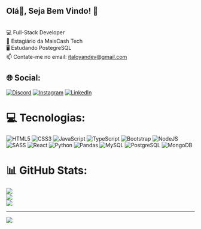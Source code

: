 ## Olá👋, Seja Bem Vindo! 🫡<br>
<br>💻 Full-Stack Developer
<br>🔭 Estagiário da MaisCash Tech
<br>🖥️ Estudando PostegreSQL
<br>📫 Contate-me no email: italoyandev@gmail.com


## 🌐 Social:
[![Discord](https://img.shields.io/badge/Discord-%237289DA.svg?logo=discord&logoColor=white)](https://discord.gg/italoo_yaan) [![Instagram](https://img.shields.io/badge/Instagram-%23E4405F.svg?logo=Instagram&logoColor=white)](https://www.instagram.com/italoo_yaan/) [![LinkedIn](https://img.shields.io/badge/LinkedIn-%230077B5.svg?logo=linkedin&logoColor=white)](https://www.linkedin.com/in/italo-yan-a08b77251/) 

# 💻 Tecnologias:
![HTML5](https://img.shields.io/badge/html5-%23E34F26.svg?style=for-the-badge&logo=html5&logoColor=white) ![CSS3](https://img.shields.io/badge/css3-%231572B6.svg?style=for-the-badge&logo=css3&logoColor=white) ![JavaScript](https://img.shields.io/badge/javascript-%23323330.svg?style=for-the-badge&logo=javascript&logoColor=%23F7DF1E) ![TypeScript](https://img.shields.io/badge/typescript-%23007ACC.svg?style=for-the-badge&logo=typescript&logoColor=white) ![Bootstrap](https://img.shields.io/badge/bootstrap-%23563D7C.svg?style=for-the-badge&logo=bootstrap&logoColor=white) ![NodeJS](https://img.shields.io/badge/node.js-6DA55F?style=for-the-badge&logo=node.js&logoColor=white) ![SASS](https://img.shields.io/badge/SASS-hotpink.svg?style=for-the-badge&logo=SASS&logoColor=white) ![React](https://img.shields.io/badge/react-%2320232a.svg?style=for-the-badge&logo=react&logoColor=%2361DAFB) ![Python](https://img.shields.io/badge/python-%2314354C.svg?style=for-the-badge&logo=python&logoColor=white) ![Pandas](https://img.shields.io/badge/Pandas-%23150458.svg?style=for-the-badge&logo=pandas&logoColor=white) ![MySQL](https://img.shields.io/badge/mysql-%2300f.svg?style=for-the-badge&logo=mysql&logoColor=white) ![PostgreSQL](https://img.shields.io/badge/PostgreSQL-%23316192.svg?style=for-the-badge&logo=postgresql&logoColor=white) ![MongoDB](https://img.shields.io/badge/MongoDB-%234ea94b.svg?style=for-the-badge&logo=mongodb&logoColor=white)

# 📊 GitHub Stats:
![](https://github-readme-stats.vercel.app/api?username=italo-yan&theme=gotham&hide_border=true&include_all_commits=true&count_private=true)<br/>
![](https://github-readme-streak-stats.herokuapp.com/?user=italo-yan&theme=gotham&hide_border=true)<br/>
![](https://github-readme-stats.vercel.app/api/top-langs/?username=italo-yan&theme=gotham&hide_border=true&include_all_commits=true&count_private=true&layout=compact)

---
[![](https://visitcount.itsvg.in/api?id=italo-yan&icon=9&color=8)](https://visitcount.itsvg.in)
